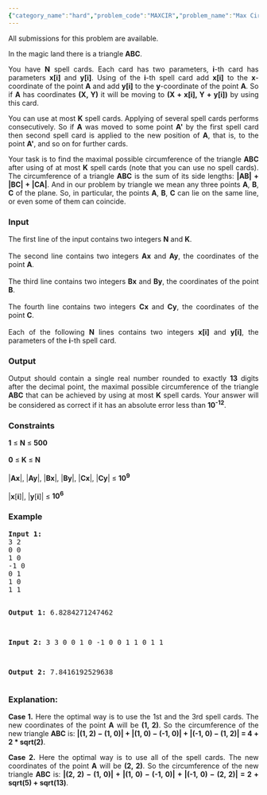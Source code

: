 ```yaml
---
{"category_name":"hard","problem_code":"MAXCIR","problem_name":"Max Circumference","languages_supported":{"0":"ADA","1":"ASM","2":"BASH","3":"BF","4":"C","5":"C99 strict","6":"CAML","7":"CLOJ","8":"CLPS","9":"CPP 4.3.2","10":"CPP 4.9.2","11":"CPP14","12":"CS2","13":"D","14":"ERL","15":"FORT","16":"FS","17":"GO","18":"HASK","19":"ICK","20":"ICON","21":"JAVA","22":"JS","23":"LISP clisp","24":"LISP sbcl","25":"LUA","26":"NEM","27":"NICE","28":"NODEJS","29":"PAS fpc","30":"PAS gpc","31":"PERL","32":"PERL6","33":"PHP","34":"PIKE","35":"PRLG","36":"PYTH","37":"PYTH 3.4","38":"RUBY","39":"SCALA","40":"SCM guile","41":"SCM qobi","42":"ST","43":"TCL","44":"TEXT","45":"WSPC"},"max_timelimit":3,"source_sizelimit":50000,"problem_author":"cgy4ever","problem_tester":"anton_lunyov","date_added":"10-09-2012","tags":{"0":"cgy4ever","1":"hard","2":"oct12"},"editorial_url":"http://discuss.codechef.com/problems/MAXCIR","time":{"view_start_date":1350293400,"submit_start_date":1350293400,"visible_start_date":1350293400,"end_date":1735669800},"layout":"problem"}
---
```

<span class="solution-visible-txt">All submissions for this problem are available.</span><p style="text-align:justify">
In the magic land there is a triangle <b>ABC</b>.
</p>
<p style="text-align:justify">
You have <b>N</b> spell cards. Each card has two parameters, <b>i</b>-th card has parameters <b>x[i]</b> and <b>y[i]</b>. Using of the <b>i</b>-th spell card add <b>x[i]</b> to the <b>x</b>-coordinate of the point <b>A</b> and add <b>y[i]</b> to the <b>y</b>-coordinate of the point <b>A</b>. So if <b>A</b> has coordinates <b>(X, Y)</b> it will be moving to <b>(X + x[i], Y + y[i])</b> by using this card.
</p>
<p style="text-align:justify">
You can use at most <b>K</b> spell cards. Applying of several spell cards performs consecutively. So if <b>A</b> was moved to some point <b>A'</b> by the first spell card then second spell card is applied to the new position of <b>A</b>, that is, to the point <b>A'</b>, and so on for further cards.
</p>
<p style="text-align:justify">
Your task is to find the maximal possible circumference of the triangle <b>ABC</b> after using of at most <b>K</b> spell cards (note that you can use no spell cards). The circumference of a triangle <b>ABC</b> is the sum of its side lengths: <b>|AB| + |BC| + |CA|</b>. And in our problem by triangle we mean any three points <b>A</b>, <b>B</b>, <b>C</b> of the plane. So, in particular, the points <b>A</b>, <b>B</b>, <b>C</b> can lie on the same line, or even some of them can coincide.
</p>
<h3>Input</h3>
<p style="text-align:justify">
The first line of the input contains two integers <b>N</b> and <b>K</b>.<br /><br />
The second line contains two integers <b>Ax</b> and <b>Ay</b>, the coordinates of the point <b>A</b>.<br /><br />
The third line contains two integers <b>Bx</b> and <b>By</b>, the coordinates of the point <b>B</b>.<br /><br />
The fourth line contains two integers <b>Cx</b> and <b>Cy</b>, the coordinates of the point <b>C</b>.<br /><br />
Each of the following <b>N</b> lines contains two integers <b>x[i]</b> and <b>y[i]</b>, the parameters of the <b>i</b>-th spell card.
</p>
<h3>Output</h3>
<p style="text-align:justify">
Output should contain a single real number rounded to exactly <b>13</b> digits after the decimal point, the maximal possible circumference of the triangle <b>ABC</b> that can be achieved by using at most <b>K</b> spell cards. Your answer will be considered as correct if it has an absolute error less than <b>10<sup>-12</sup></b>.
</p>
<h3>Constraints</h3>
<p style="text-align:justify">
<b>1</b> &le; <b>N</b> &le; <b>500</b><br /><br />
<b>0</b> &le; <b>K</b> &le; <b>N</b><br /><br />
|<b>Ax</b>|, |<b>Ay</b>|, |<b>Bx</b>|, |<b>By</b>|, |<b>Cx</b>|, |<b>Cy</b>| &le; <b>10<sup>9</sup></b><br /><br />
|<b>x</b>[<b>i</b>]|, |<b>y</b>[<b>i</b>]| &le; <b>10<sup>6</sup></b><br />
</p>
<h3>Example</h3>
<pre>
<b>Input 1:</b>
3 2
0 0
1 0
-1 0
0 1
1 0
1 1

<b>Output 1:</b>
6.8284271247462

<b>Input 2:</b>
3 3
0 0
1 0
-1 0
0 1
1 0
1 1

<b>Output 2:</b>
7.8416192529638</pre><h3>Explanation:</h3>
<p style="text-align:justify">
<b>Case 1.</b> Here the optimal way is to use the 1st and the 3rd spell cards. The new coordinates of the point <b>A</b> will be <b>(1, 2)</b>. So the circumference of the new triangle <b>ABC</b> is: <b>|(1, 2) &minus; (1, 0)| + |(1, 0) &minus; (-1, 0)| + |(-1, 0) &minus; (1, 2)| = 4 + 2 * sqrt(2)</b>.
</p>
<p style="text-align:justify">
<b>Case 2.</b> Here the optimal way is to use all of the spell cards. The new coordinates of the point <b>A</b> will be <b>(2, 2)</b>. So the circumference of the new triangle <b>ABC</b> is: <b>|(2, 2) &minus; (1, 0)| + |(1, 0) &minus; (-1, 0)| + |(-1, 0) &minus; (2, 2)| = 2 + sqrt(5) + sqrt(13)</b>.
</p>
